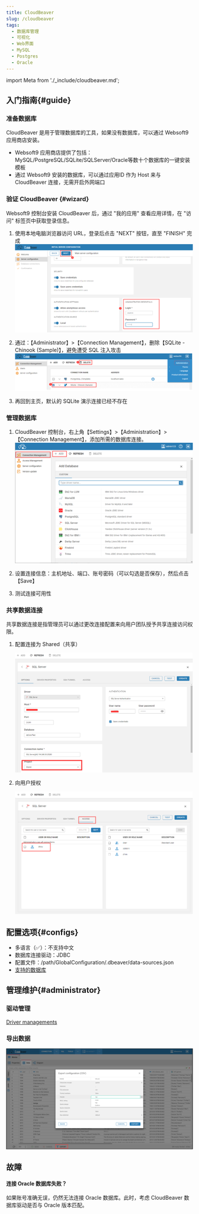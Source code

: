 ```yaml
---
title: CloudBeaver
slug: /cloudbeaver
tags:
  - 数据库管理
  - 可视化
  - Web界面
  - MySQL
  - Postgres
  - Oracle
---
```


import Meta from './_include/cloudbeaver.md';

<Meta name="meta" />

## 入门指南{#guide}

### 准备数据库

CloudBeaver 是用于管理数据库的工具，如果没有数据库，可以通过 Websoft9 应用商店安装。 

- Websoft9 应用商店提供了包括：MySQL/PostgreSQL/SQLite/SQLServer/Oracle等数十个数据库的一键安装模板
- 通过 Websoft9 安装的数据库，可以通过应用ID 作为 Host 来与 CloudBeaver 连接，无需开启外网端口

### 验证 CloudBeaver {#wizard}

Websoft9 控制台安装 CloudBeaver 后，通过 "我的应用" 查看应用详情，在 "访问" 标签页中获取登录信息。  

1. 使用本地电脑浏览器访问 URL，登录后点击 "NEXT" 按钮，直至 "FINISH" 完成
   ![初始化 CloudBeaver](./assets/cloudbeaver-wizard001-websoft9.png)

2. 通过：【Administrator】>【Connection Management】，删除【SQLite - Chinook (Sample)】，避免遭受 SQL 注入攻击
   ![初始化 CloudBeaver](./assets/cloudbeaver-wizard005-websoft9.png)

3. 再回到主页，默认的 SQLite 演示连接已经不存在


### 管理数据库

1. CloudBeaver 控制台，右上角【Settings】>【Administration】>【Connection Management】，添加所需的数据库连接。
   ![](./assets/cloudbeaver-connection-websoft9.png)

2. 设置连接信息：主机地址、端口、账号密码（可以勾选是否保存），然后点击【Save】

3. 测试连接可用性


### 共享数据连接

共享数据连接是指管理员可以通过更改连接配置来向用户团队授予共享连接访问权限。

1. 配置连接为 Shared（共享）

   ![](./assets/cloudbeaver-share-set-websoft9.png)

2. 向用户授权

   ![](./assets/cloudbeaver-access-set-websoft9.png)


## 配置选项{#configs}

- 多语言（✅）：不支持中文
- 数据库连接驱动：JDBC
- 配置文件：/path/GlobalConfiguration/.dbeaver/data-sources.json
- [支持的数据库](https://dbeaver.com/databases/)

## 管理维护{#administrator}

### 驱动管理

[Driver managements](https://cloudbeaver.io/docs/Driver-managements/)

### 导出数据

![](./assets/cloudbeaver-exportdata-websoft9.png)

## 故障

#### 连接 Oracle 数据库失败？

如果账号准确无误，仍然无法连接 Oracle 数据库。此时，考虑 CloudBeaver 数据库驱动是否与 Oracle 版本匹配。 